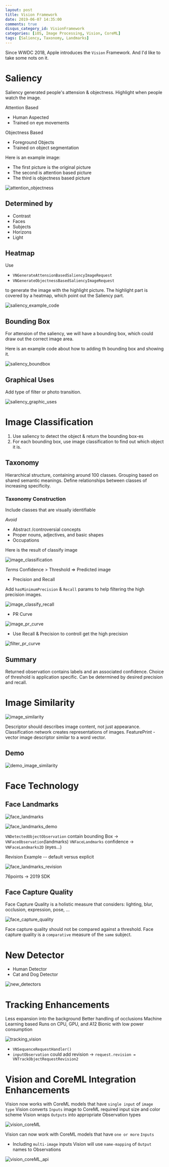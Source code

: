 ```yaml
---
layout: post
title: Vision Framework
date: 2019-06-07 14:35:00
comments: true
disqus_category_id: VisionFramework
categories: [iOS, Image Processing, Vision, CoreML]
tags: [Saliency, Taxonomy, Landmarks]
---
```


Since WWDC 2018, Apple introduces the `Vision` Framework.
And I'd like to take some nots on it.

# Saliency

Saliency generated people's attension & objectness.
Highlight when people watch the image.

Attention Based

- Human Aspected
- Trained on eye movements

Objectness Based

- Foreground Objects
- Trained on object segmentation

Here is an example image:
- The first picture is the original picture
- The second is attention based picture
- The third is objectness based picture

![attention_objectness](/images/2019-06-07-Vision-Framework/attention_objectness.png)

## Determined by

- Contrast
- Faces
- Subjects
- Horizons
- Light

## Heatmap

Use

- `VNGenerateAttensionBasedSaliencyImageRequest`
- `VNGenerateObjectnessBasedSaliencyImageRequest`

to generate the image with the highlight picture. The highlight part is covered by a heatmap, which point out the Saliency part.

![saliency_example_code](/images/2019-06-07-Vision-Framework/saliency_example_code.png)

## Bounding Box

For attension of the saliency, we will have a bounding box, which could draw out the correct image area.

Here is an example code about how to adding th bounding box and showing it.

![saliency_boundbox](/images/2019-06-07-Vision-Framework/saliency_boundbox.png)

## Graphical Uses

Add type of filter or photo transition.

![saliency_graphic_uses](/images/2019-06-07-Vision-Framework/saliency_graphic_uses.png)

# Image Classification

1. Use saliency to detect the object & return the bounding box-es
2. For each bounding box, use image classification to find out which object it is.

## Taxonomy

Hierarchical structure, containing around 100 classes.
Grouping based on shared semantic meanings.
Define relationships between classes of increasing specificity.

### Taxonomy Construction

Include classes that are visually identifiable

*Avoid*

- Abstract /controversial concepts
- Proper nouns, adjectives, and basic shapes
- Occupations

Here is the result of classify image

![image_classification](/images/2019-06-07-Vision-Framework/image_classification.png)

*Terms*
Confidence > Threshold => Predicted image

- Precision and Recall

Add `hasMinimumPrecision` & `Recall` params to help filtering the high precision images.

![image_classify_recall](/images/2019-06-07-Vision-Framework/image_classify_recall.png)

- PR Curve

![image_pr_curve](/images/2019-06-07-Vision-Framework/image_pr_curve.png)

- Use Recall & Precision to controll get the high precision

![filter_pr_curve](/images/2019-06-07-Vision-Framework/filter_pr_curve.png)

## Summary

Returned observation contains labels and an associated confidence.
Choice of threshold is application specific.
Can be determined by desired precision and recall.

# Image Similarity

![image_similarity](/images/2019-06-07-Vision-Framework/image_similarity.png)

Descriptor should describes image content, not just appearance.
Classification network creates representations of images.
FeaturePrint - vector image descriptor similar to a word vector.

## Demo

![demo_image_similarity](/images/2019-06-07-Vision-Framework/demo_image_similarity.png)

# Face Technology

## Face Landmarks

![face_landmarks](/images/2019-06-07-Vision-Framework/face_landmarks.png)

![face_landmarks_demo](/images/2019-06-07-Vision-Framework/face_landmarks_demo.png)

`VNDetectedObjectObservation` contain bounding Box -> `VNFaceObservation`(landmarks)
`VNFaceLandmarks` confidence -> `VNFaceLandmarks2D` (eyes...)

Revision Example -- default versus explicit

![face_landmarks_revision](/images/2019-06-07-Vision-Framework/face_landmarks_revision.png)

76points -> 2019 SDK

## Face Capture Quality

Face Capture Quality is a holistic measure that considers:
lighting, blur, occlusion, expression, pose, ...

![face_capture_quality](/images/2019-06-07-Vision-Framework/face_capture_quality.png)

Face capture quality should not be compared against a threshold.
Face capture quality is a `comparative` measure of the `same` subject.

# New Detector

- Human Detector
- Cat and Dog Detector

![new_detectors](/images/2019-06-07-Vision-Framework/new_detectors.png)

# Tracking Enhancements

Less expansion into the background
Better handling of occlusions
Machine Learning based
Runs on CPU, GPU, and A12 Bionic with low power consumption

![tracking_vision](/images/2019-06-07-Vision-Framework/tracking_vision.png)

- `VNSequenceRequestHandler()`
- `inputObservation`
could add revision -> `request.revision = VNTrackObjectRequestRevision2`

# Vision and CoreML Integration Enhancements

Vision now works with CoreML models that have `single input` of `image type`
Vision converts `Inputs` image to CoreML required input size and color scheme
Vision wraps `Outputs` into appropriate Observation types

![vision_coreML](/images/2019-06-07-Vision-Framework/vision_coreML.png)

Vision can now work with CoreML models that have `one or more` `Inputs`

- Including `multi-image` inputs
Vision will use `name-mapping` of `Output` names to Observations

![vision_coreML_api](/images/2019-06-07-Vision-Framework/vision_coreML_api.png)
